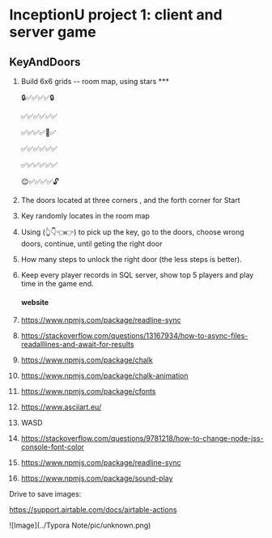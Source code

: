 # InceptionU project 1: client and server game

## KeyAndDoors

1. Build 6x6 grids -- room map, using stars   \***  

   🔒✅✅✅✅🔒

   ✅✅✅✅✅✅

   ✅✅✅✅🔑✅

   ✅✅✅✅✅✅

   ✅✅✅✅✅✅

   😉✅✅✅✅🔓

2. The doors located at three corners , and the forth corner for Start

3. Key randomly locates in the room map

4. Using (👆👇👈👉)  to pick up the key, go to the doors, choose wrong doors, continue, until geting the right door

5. How many steps to unlock the right door (the less steps is better).

6. Keep every player records in SQL server, show top 5 players  and play time in the game end.

   #### website

   

7. https://www.npmjs.com/package/readline-sync

8. https://stackoverflow.com/questions/13167934/how-to-async-files-readalllines-and-await-for-results

9. https://www.npmjs.com/package/chalk

10. https://www.npmjs.com/package/chalk-animation

11. https://www.npmjs.com/package/cfonts

12. https://www.asciiart.eu/

13. WASD

14. https://stackoverflow.com/questions/9781218/how-to-change-node-jss-console-font-color

15. https://www.npmjs.com/package/readline-sync

16. https://www.npmjs.com/package/sound-play

Drive to save images:

https://support.airtable.com/docs/airtable-actions

![Image](../Typora Note/pic/unknown.png)



